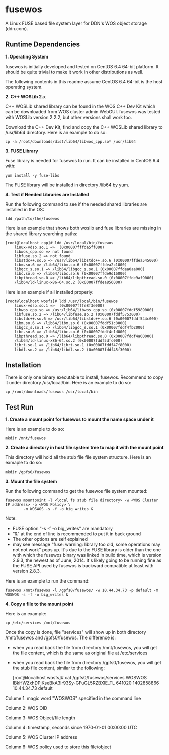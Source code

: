 fusewos
=======

A Linux FUSE based file system layer for DDN's WOS object storage (ddn.com).

Runtime Dependencies
--------------------

**1. Operating System**

fusewos is initially developed and tested on CentOS 6.4 64-bit platform.  It should be quite trivial to make it work in other distributions as well.  

The following contents in this readme assume CentOS 6.4 64-bit is the host operating system.


**2. C++ WOSLib 2.x**

C++ WOSLib shared library can be found in the WOS C++ Dev Kit which can be downloaded from WOS cluster admin WebGUI.  fusewos was tested with WOSLib version 2.2.2, but other versions shall work too.

Download the C++ Dev Kit, find and copy the C++ WOSLib shared library to /usr/lib64 directory.  Here is an example to do so:

    cp -a /root/downloads/dist/lib64/libwos_cpp.so* /usr/lib64


**3. FUSE Library**

Fuse library is needed for fusewos to run.  It can be installed in CentOS 6.4 with:

    yum install -y fuse-libs
    
The FUSE library will be installed in directory /lib64 by yum.


**4. Test if Needed Libraries are Installed**

Run the following command to see if the needed shared libraries are installed in the OS:

    ldd /path/to/the/fusewos

Here is an example that shows both woslib and fuse libraries are missing in the shared library searching paths:

    [root@localhost cpp]# ldd /usr/local/bin/fusewos
        linux-vdso.so.1 =>  (0x00007fffda5ff000)
        libwos_cpp.so => not found
        libfuse.so.2 => not found
        libstdc++.so.6 => /usr/lib64/libstdc++.so.6 (0x00007ffdea545000)
        libm.so.6 => /lib64/libm.so.6 (0x00007ffdea2c1000)
        libgcc_s.so.1 => /lib64/libgcc_s.so.1 (0x00007ffdea0aa000)
        libc.so.6 => /lib64/libc.so.6 (0x00007ffde9d16000)
        libpthread.so.0 => /lib64/libpthread.so.0 (0x00007ffde9af9000)
        /lib64/ld-linux-x86-64.so.2 (0x00007ffdea856000)

Here is an example if all installed properly:

    [root@localhost wosfs]# ldd /usr/local/bin/fusewos
        linux-vdso.so.1 =>  (0x00007fffe8f3e000)
        libwos_cpp.so => /usr/lib64/libwos_cpp.so (0x00007fddf5989000)
        libfuse.so.2 => /lib64/libfuse.so.2 (0x00007fddf5753000)
        libstdc++.so.6 => /usr/lib64/libstdc++.so.6 (0x00007fddf544c000)
        libm.so.6 => /lib64/libm.so.6 (0x00007fddf51c8000)
        libgcc_s.so.1 => /lib64/libgcc_s.so.1 (0x00007fddf4fb2000)
        libc.so.6 => /lib64/libc.so.6 (0x00007fddf4c1d000)
        libpthread.so.0 => /lib64/libpthread.so.0 (0x00007fddf4a00000)
        /lib64/ld-linux-x86-64.so.2 (0x00007fddf5dfc000)
        librt.so.1 => /lib64/librt.so.1 (0x00007fddf47f8000)
        libdl.so.2 => /lib64/libdl.so.2 (0x00007fddf45f3000)


Installation
------------
There is only one binary executable to install, fusewos.  Recommend to copy it under directory /usr/local/bin.  Here is an example to do so:

    cp /root/downloads/fusewos /usr/local/bin


Test Run
--------
**1. Create a mount point for fusewos to mount the name space under it**

Here is an example to do so:

    mkdir /mnt/fusewos


**2. Create a directory in host file system tree to map it with the mount point**

This directory will hold all the stub file file system structure.  Here is an exmaple to do so:

    mkdir /gpfs0/fusewos


**3. Mount the file system**

Run the following command to get the fusewos file system mounted:

    fusewos mountpoint -l <local fs stub file directory> -w <WOS Cluster IP address> -p <WOS Policy> \
            -m WOSWOS -s -f -o big_writes &

Note:

   - FUSE option "-s -f -o big_writes" are mandatory
   - "&" at the end of line is recommended to put it in back ground
   - The other options are self explained
   - may see message "fuse: warning: library too old, some operations may not not work" pops up.  It's due to the FUSE library is older than the one with which the fusewos binary was linked in build time, which is version 2.9.3, the newest as of June, 2014.  It's likely going to be running fine as the FUSE API used by fusewos is backward compatible at least with version 2.8.3.

Here is an example to run the command:

    fusewos /mnt/fusewos -l /gpfs0/fusewos/ -w 10.44.34.73 -p default -m WOSWOS -s -f -o big_writes &

**4. Copy a file to the mount point**

Here is an example:

    cp /etc/services /mnt/fusewos

Once the copy is done, file "services" will show up in both directory /mnt/fusewos and /gpfs0/fusewos.  The difference is:

* when you read back the file from directory /mnt/fusewos, you will get the file content, which is the same as original file at /etc/services

* when you read back the file from directory /gpfs0/fusewos, you will get the stub file content, similar to the following:


    [root@localhost wosfs]# cat /gpfs0/fusewos/services
    WOSWOS lBkHWZxhDPjKseBkA3lr93Sy-GFuGL5RZBXlE_TL 641020 1402858866 10.44.34.73 default

Colume 1: magic word "WOSWOS" specified in the command line

Column 2: WOS OID

Column 3: WOS Object/file length

Column 4: timestamp, seconds since 1970-01-01 00:00:00 UTC

Column 5: WOS Cluster IP address

Column 6: WOS policy used to store this file/object






